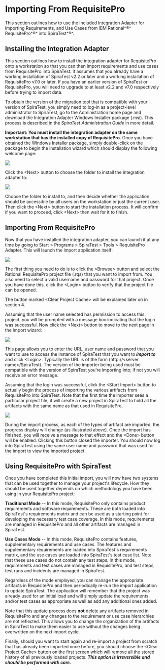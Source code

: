 # Importing From RequisitePro

This section outlines how to use the included Integration Adapter for
importing Requirements, and Use Cases from IBM Rational^®^
RequisitePro^®^ into SpiraTest^®^.

## Installing the Integration Adapter

This section outlines how to install the integration adapter for
RequisitePro onto a workstation so that you can then import requirements
and use cases from RequisitePro into SpiraTest. It assumes that you
already have a working installation of SpiraTest v2.2 or later and a
working installation of RequisitePro v7.0 or later. If you have an
earlier version of SpiraTest or RequisitePro, you will need to upgrade
to at least v2.2 and v7.0 respectively before trying to import data.

To obtain the version of the migration tool that is compatible with your
version of SpiraTest, you simply need to log-in as a project-level
administrator to SpiraTest, go to the Administration home page and
download the Integration Adapter Windows Installer package (.msi). This
process is described in the *SpiraTest Administration Guide* in more
detail.

**Important: You must install the integration adapter on
the same workstation that has the installed copy of RequisitePro**. Once
you have obtained the Windows Installer package, simply double-click on
the package to begin the installation wizard which should display the
following welcome page:

 ![](img/Importing_From_RequisitePro_5.png)
 


Click the \<Next\> button to choose the folder to install the
integration adapter to:

 ![](img/Importing_From_RequisitePro_6.png)
 


Choose the folder to install to, and then decide whether the application
should be accessible by all users on the workstation or just the current
user. Then click the \<Next\> button to start the installation process.
It will confirm if you want to proceed, click \<Next\> then wait for it
to finish.

## Importing From RequisitePro

Now that you have installed the integration adapter, you can launch it
at any time by going to Start \> Programs \> SpiraTest \> Tools \>
RequisitePro Adapter. This will launch the import application itself:

![](img/Importing_From_RequisitePro_7.png)


The first thing you need to do is to click the \<Browse\> button and
select the Rational RequisitePro project file (.rqs) that you want to
import from. You also need to select a valid username and password for
that project. Once you have done this, click the \<Login\> button to
verify that the project file can be opened.

The button marked \<Clear Project Cache\> will be explained later on in
section 4.

Assuming that the user name selected has permission to access this
project, you will be prompted with a message box indicating that the
login was successful. Now click the \<Next\> button to move to the next
page in the import wizard:

 ![](img/Importing_From_RequisitePro_8.png)


This page allows you to enter the URL, user name and password that you
want to use to access the instance of SpiraTest that you want to
***import to*** and click \<Login\>. Typically the URL is of the form
(http://\<server name\>/SpiraTest). The version of the importer being
used must be compatible with the version of SpiraTest you're importing
into; if not you will receive an error message.

Assuming that the login was successful, click the \<Start Import\>
button to actually begin the process of importing the various artifacts
from RequisitePro into SpiraTest. Note that the first time the importer
sees a particular project file, it will create a new project in
SpiraTest to hold all the artifacts with the same name as that used in
RequisitePro.

![](img/Importing_From_RequisitePro_9.png)



During the import process, as each of the types of artifact are
imported, the progress display will change (as illustrated above). Once
the import has finished, you will receive a message to that effect and
the \<Done\> button will be enabled. Clicking this button closed the
importer. You should now log into SpiraTest using the same user name and
password that was used for the import to view the imported project.

## Using RequisitePro with SpiraTest

Once you have completed this initial import, you will now have two
systems that can be used together to manage your project's lifecycle.
How they should be used together depends on which methodology you have
been using in your RequisitePro project:

**Traditional Mode** -- In this mode, RequisitePro only contains product
requirements and software requirements. These are both loaded into
SpiraTest's requirements matrix and can be used as a starting point for
developing the necessary test case coverage. In this mode, requirements
are managed in RequisitePro and all other artifacts are managed in
SpiraTest.

**Use Cases Mode** -- In this mode, RequisitePro contains features,
supplementary requirements and use cases. The features and supplementary
requirements are loaded into SpiraTest's requirements matrix, and the
use cases are loaded into SpiraTest's test case list. Note that these
use cases do not contain any test steps. In this mode, requirements and
test cases are managed in RequisitePro, and test steps, test runs and
incidents are managed in SpiraTest.

Regardless of the mode employed, you can manage the appropriate
artifacts in RequisitePro and then periodically re-run the import
application to update SpiraTest. The application will remember that the
project was already used for an initial load and will simply update the
requirements and/or test cases as appropriate as well as add any
additional ones added.

Note that this update process does **not** delete any artifacts removed
in RequisitePro and any changes to the requirement or use case
hierarchies are not reflected. This allows you to change the
organization of the artifacts in SpiraTest to make them easier to use
without the changes being overwritten on the next import cycle.

Finally, should you want to start again and re-import a project from
scratch that has already been imported once before, you should choose
the \<Clear Project Cache\> button on the first screen which will remove
all the stored history of all previously loaded projects. ***This option
is irreversible and should be performed with care.***

